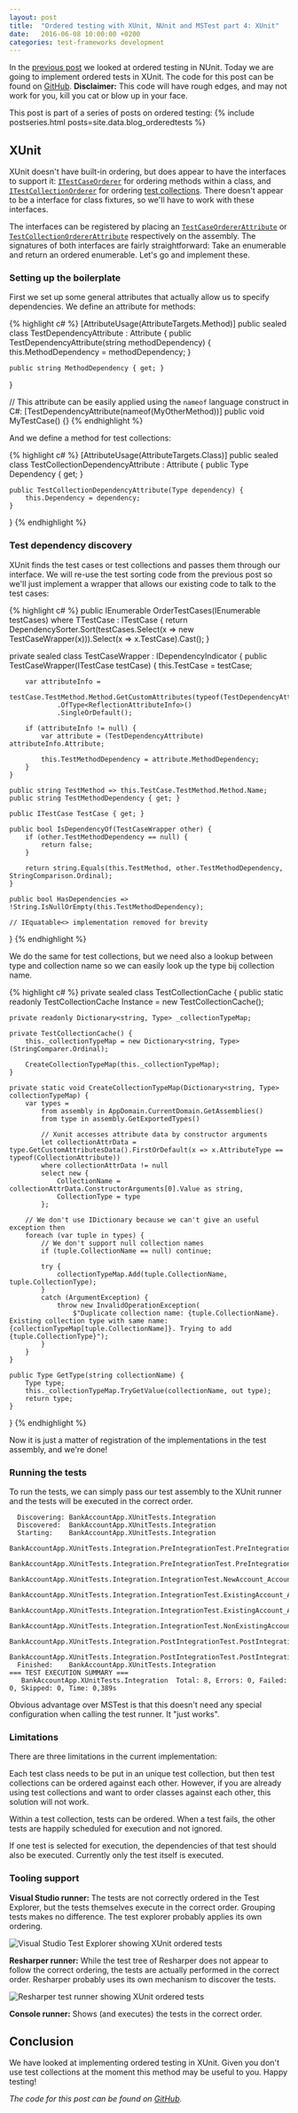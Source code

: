 ```yaml
---
layout: post
title:  "Ordered testing with XUnit, NUnit and MSTest part 4: XUnit"
date:   2016-06-08 10:00:00 +0200
categories: test-frameworks development
---
```


In the [previous post](/blog/2016/06/07/ordered-tests-with-nunit-mstest-xunit-pt1-nunit) we looked at ordered testing in NUnit. Today we are going to implement ordered tests in XUnit. The code for this post can be found on [GitHub](https://github.com/Sebazzz/NetUnitTestComparison/tree/2016-06-05). **Disclaimer:** This code will have rough edges, and may not work for you, kill you cat or blow up in your face. 

This post is part of a series of posts on ordered testing:
{% include postseries.html posts=site.data.blog_orderedtests %}

## XUnit
XUnit doesn't have built-in ordering, but does appear to have the interfaces to support it: [`ITestCaseOrderer`](github.com/xunit/xunit/blob/6381c93738860481af501a2372f796492b6e8d42/src/xunit.core/Sdk/ITestCaseOrderer.cs) for ordering methods within a class, and [`ITestCollectionOrderer`](https://github.com/xunit/xunit/blob/6381c93738860481af501a2372f796492b6e8d42/src/xunit.core/ITestCollectionOrderer.cs) for ordering [test collections](https://xunit.github.io/docs/shared-context.html#collection-fixture). There doesn't appear to be a interface for class fixtures, so we'Il have to work with these interfaces.

The interfaces can be registered by placing an [`TestCaseOrdererAttribute`](https://github.com/xunit/xunit/blob/6381c93738860481af501a2372f796492b6e8d42/src/xunit.core/TestCaseOrdererAttribute.cs) or [`TestCollectionOrdererAttribute`](https://github.com/xunit/xunit/blob/6381c93738860481af501a2372f796492b6e8d42/src/xunit.core/TestCollectionOrdererAttribute.cs) respectively on the assembly. The signatures of both interfaces are fairly straightforward: Take an enumerable and return an ordered enumerable. Let's go and implement these.

### Setting up the boilerplate
First we set up some general attributes that actually allow us to specify dependencies. We define an attribute for methods:

{% highlight c# %}
[AttributeUsage(AttributeTargets.Method)]
public sealed class TestDependencyAttribute : Attribute {
    public TestDependencyAttribute(string methodDependency) {
        this.MethodDependency = methodDependency;
    }

    public string MethodDependency { get; }
}

// This attribute can be easily applied using the `nameof` language construct in C#:
[TestDependencyAttribute(nameof(MyOtherMethod))]
public void MyTestCase() {}
{% endhighlight %}

And we define a method for test collections:

{% highlight c# %}
[AttributeUsage(AttributeTargets.Class)]
public sealed class TestCollectionDependencyAttribute : Attribute {
    public Type Dependency { get; }

    public TestCollectionDependencyAttribute(Type dependency) {
        this.Dependency = dependency;
    }
}
{% endhighlight %}

### Test dependency discovery
XUnit finds the test cases or test collections and passes them through our interface. We will re-use the test sorting code from the previous post so we'Il just implement a wrapper that allows our existing code to talk to the test cases:

{% highlight c# %}
public IEnumerable<TTestCase> OrderTestCases<TTestCase>(IEnumerable<TTestCase> testCases) where TTestCase : ITestCase {
    return DependencySorter.Sort(testCases.Select(x => new TestCaseWrapper(x))).Select(x => x.TestCase).Cast<TTestCase>();
}

private sealed class TestCaseWrapper : IDependencyIndicator<TestCaseWrapper> {
    public TestCaseWrapper(ITestCase testCase) {
        this.TestCase = testCase;

        var attributeInfo =
            testCase.TestMethod.Method.GetCustomAttributes(typeof(TestDependencyAttribute))
                .OfType<ReflectionAttributeInfo>()
                .SingleOrDefault();

        if (attributeInfo != null) {
            var attribute = (TestDependencyAttribute) attributeInfo.Attribute;

            this.TestMethodDependency = attribute.MethodDependency;
        }
    }

    public string TestMethod => this.TestCase.TestMethod.Method.Name;
    public string TestMethodDependency { get; }

    public ITestCase TestCase { get; }

    public bool IsDependencyOf(TestCaseWrapper other) {
        if (other.TestMethodDependency == null) {
            return false;
        }

        return string.Equals(this.TestMethod, other.TestMethodDependency, StringComparison.Ordinal);
    }

    public bool HasDependencies => !String.IsNullOrEmpty(this.TestMethodDependency);

    // IEquatable<> implementation removed for brevity
}
{% endhighlight %}

We do the same for test collections, but we need also a lookup between type and collection name so we can easily look up the type bij collection name.


{% highlight c# %}
private sealed class TestCollectionCache {
    public static readonly TestCollectionCache Instance = new TestCollectionCache();

    private readonly Dictionary<string, Type> _collectionTypeMap;

    private TestCollectionCache() {
        this._collectionTypeMap = new Dictionary<string, Type>(StringComparer.Ordinal);

        CreateCollectionTypeMap(this._collectionTypeMap);
    }

    private static void CreateCollectionTypeMap(Dictionary<string, Type> collectionTypeMap) {
        var types = 
            from assembly in AppDomain.CurrentDomain.GetAssemblies()
            from type in assembly.GetExportedTypes()

            // Xunit accesses attribute data by constructor arguments
            let collectionAttrData = type.GetCustomAttributesData().FirstOrDefault(x => x.AttributeType == typeof(CollectionAttribute))
            where collectionAttrData != null
            select new {
                CollectionName = collectionAttrData.ConstructorArguments[0].Value as string,
                CollectionType = type
            };

        // We don't use IDictionary because we can't give an useful exception then
        foreach (var tuple in types) {
            // We don't support null collection names
            if (tuple.CollectionName == null) continue;

            try {
                collectionTypeMap.Add(tuple.CollectionName, tuple.CollectionType);
            }
            catch (ArgumentException) {
                throw new InvalidOperationException(
                    $"Duplicate collection name: {tuple.CollectionName}. Existing collection type with same name: {collectionTypeMap[tuple.CollectionName]}. Trying to add {tuple.CollectionType}");
            }
        }
    }

    public Type GetType(string collectionName) {
        Type type;
        this._collectionTypeMap.TryGetValue(collectionName, out type);
        return type;
    }
}
{% endhighlight %}

Now it is just a matter of registration of the implementations in the test assembly, and we're done!

### Running the tests
To run the tests, we can simply pass our test assembly to the XUnit runner and the tests will be executed in the correct order.

```
  Discovering: BankAccountApp.XUnitTests.Integration
  Discovered:  BankAccountApp.XUnitTests.Integration
  Starting:    BankAccountApp.XUnitTests.Integration
    BankAccountApp.XUnitTests.Integration.PreIntegrationTest.PreIntegrationTest_FirstStep
    BankAccountApp.XUnitTests.Integration.PreIntegrationTest.PreIntegrationTest_SecondStep
    BankAccountApp.XUnitTests.Integration.IntegrationTest.NewAccount_AccountRepository_CanSaveAccount
    BankAccountApp.XUnitTests.Integration.IntegrationTest.ExistingAccount_AccountRepository_CanRetrieveSavedAccount
    BankAccountApp.XUnitTests.Integration.IntegrationTest.ExistingAccount_AccountRepository_CanDeleteSavedAccount
    BankAccountApp.XUnitTests.Integration.IntegrationTest.NonExistingAccount_AccountRepository_GetThrows
    BankAccountApp.XUnitTests.Integration.PostIntegrationTest.PostIntegrationTest_FirstStep
    BankAccountApp.XUnitTests.Integration.PostIntegrationTest.PostIntegrationTest_SecondStep
  Finished:    BankAccountApp.XUnitTests.Integration
=== TEST EXECUTION SUMMARY ===
   BankAccountApp.XUnitTests.Integration  Total: 8, Errors: 0, Failed: 0, Skipped: 0, Time: 0,389s
```

Obvious advantage over MSTest is that this doesn't need any special configuration when calling the test runner. It "just works".

### Limitations
There are three limitations in the current implementation:

Each test class needs to be put in an unique test collection, but then test collections can be ordered against each other. However, if you are already using test collections and want to order classes against each other, this solution will not work.

Within a test collection, tests can be ordered. When a test fails, the other tests are happily scheduled for execution and not ignored.

If one test is selected for execution, the dependencies of that test should also be executed. Currently only the test itself is executed.

### Tooling support

**Visual Studio runner:** The tests are not correctly ordered in the Test Explorer, but the tests themselves execute in the correct order. Grouping tests makes no difference. The test explorer probably applies its own ordering.

![Visual Studio Test Explorer showing XUnit ordered tests](/images/blog/2016-06-08-ordered-tests-with-nunit-mstest-xunit-pt4-xunit-testexplorer.png)

**Resharper runner:** While the test tree of Resharper does not appear to follow the correct ordering, the tests are actually performed in the correct order. Resharper probably uses its own mechanism to discover the tests.

![Resharper test runner showing XUnit ordered tests](/images/blog/2016-06-08-ordered-tests-with-nunit-mstest-xunit-pt4-xunit-resharper.png)

**Console runner:** Shows (and executes) the tests in the correct order.

## Conclusion

We have looked at implementing ordered testing in XUnit. Given you don't use test collections at the moment this method may be useful to you. Happy testing! 

*The code for this post can be found on [GitHub](https://github.com/Sebazzz/NetUnitTestComparison/tree/2016-06-05).*

